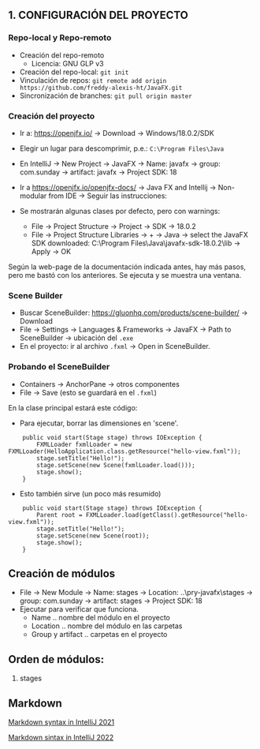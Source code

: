 ## 1. CONFIGURACIÓN DEL PROYECTO

### Repo-local y Repo-remoto
- Creación del repo-remoto
    - Licencia: GNU GLP v3
- Creación del repo-local: `git init`
- Vinculación de repos: `git remote add origin https://github.com/freddy-alexis-ht/JavaFX.git`
- Sincronización de branches: `git pull origin master`

### Creación del proyecto

- Ir a: https://openjfx.io/ -> Download -> Windows/18.0.2/SDK
- Elegir un lugar para descomprimir, p.e.: `C:\Program Files\Java`
- En IntelliJ -> New Project -> JavaFX -> Name: javafx -> group: com.sunday -> artifact: javafx -> Project SDK: 18

- Ir a https://openjfx.io/openjfx-docs/ -> Java FX and Intellij -> Non-modular from IDE -> Seguir las instrucciones:
- Se mostrarán algunas clases por defecto, pero con warnings:
  - File -> Project Structure -> Project -> SDK -> 18.0.2
  - File -> Project Structure Libraries -> + -> Java -> select the JavaFX SDK downloaded: C:\Program Files\Java\javafx-sdk-18.0.2\lib -> Apply -> OK

Según la web-page de la documentación indicada antes, hay más pasos, pero me bastó con los anteriores. Se ejecuta y se muestra una ventana.

### Scene Builder

- Buscar SceneBuilder: https://gluonhq.com/products/scene-builder/ -> Download
- File -> Settings -> Languages & Frameworks -> JavaFX -> Path to SceneBuilder -> ubicación del `.exe`
- En el proyecto: ir al archivo `.fxml` -> Open in SceneBuilder.

### Probando el SceneBuilder
- Containers -> AnchorPane -> otros componentes
- File -> Save (esto se guardará en el `.fxml`)

En la clase principal estará este código:
- Para ejecutar, borrar las dimensiones en 'scene'.
~~~
    public void start(Stage stage) throws IOException {
        FXMLLoader fxmlLoader = new FXMLLoader(HelloApplication.class.getResource("hello-view.fxml"));
        stage.setTitle("Hello!");
        stage.setScene(new Scene(fxmlLoader.load()));
        stage.show();
    }
~~~

- Esto también sirve (un poco más resumido)
~~~
    public void start(Stage stage) throws IOException {
        Parent root = FXMLLoader.load(getClass().getResource("hello-view.fxml"));
        stage.setTitle("Hello!");
        stage.setScene(new Scene(root));
        stage.show();
    }
~~~

## Creación de módulos

- File -> New Module -> Name: stages -> Location: ..\pry-javafx\stages -> group: com.sunday -> artifact: stages -> Project SDK: 18
- Ejecutar para verificar que funciona.
  - Name .. nombre del módulo en el proyecto
  - Location .. nombre del módulo en las carpetas
  - Group y artifact .. carpetas en el proyecto

## Orden de módulos:
1. stages

## Markdown

[Markdown syntax in IntelliJ 2021](https://www.jetbrains.com/help/upsource/markdown-syntax.html "02-abr-2021")

[Markdown sintax in IntelliJ 2022](https://www.jetbrains.com/help/idea/markdown.html "22-jul-2022")
